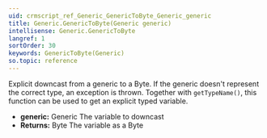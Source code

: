 ```yaml
---
uid: crmscript_ref_Generic_GenericToByte_Generic_generic
title: Generic.GenericToByte(Generic generic)
intellisense: Generic.GenericToByte
langref: 1
sortOrder: 30
keywords: GenericToByte(Generic)
so.topic: reference
---
```



Explicit downcast from a generic to a Byte. If the generic doesn't represent the correct type, an exception is thrown. Together with `getTypeName()`, this function can be used to get an explicit typed variable.

* **generic:** Generic The variable to downcast
* **Returns:** Byte The variable as a Byte
